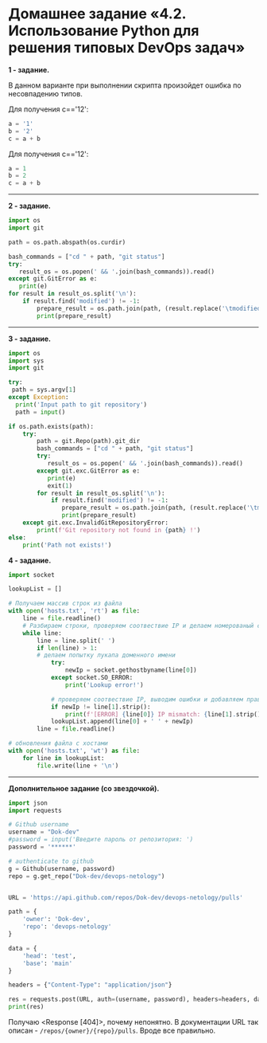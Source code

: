 # Домашнее задание «4.2. Использование Python для решения типовых DevOps задач»

**1 - задание.**

В данном варианте при выполнении скрипта произойдет ошибка по несовпадению типов.    

Для получения c=='12':    
```python
a = '1'
b = '2'
c = a + b
```
Для получения c=='12':    
```python
a = 1
b = 2
c = a + b
```

---

**2 - задание.**

```python
import os
import git

path = os.path.abspath(os.curdir)

bash_commands = ["cd " + path, "git status"]
try:
   result_os = os.popen(' && '.join(bash_commands)).read()
except git.GitError as e:
   print(e)
for result in result_os.split('\n'):
    if result.find('modified') != -1:
        prepare_result = os.path.join(path, (result.replace('\tmodified:   ', '')))
        print(prepare_result)
```

---

**3 - задание.**

```python
import os
import sys
import git

try:
 path = sys.argv[1]
except Exception:
  print('Input path to git repository')
  path = input()

if os.path.exists(path):
    try:
        path = git.Repo(path).git_dir
        bash_commands = ["cd " + path, "git status"]
        try:
           result_os = os.popen(' && '.join(bash_commands)).read()
        except git.exc.GitError as e:
           print(e)
           exit(1)
        for result in result_os.split('\n'):
            if result.find('modified') != -1:
               prepare_result = os.path.join(path, (result.replace('\tmodified:   ', '')))
               print(prepare_result)
    except git.exc.InvalidGitRepositoryError:
        print(f'Git repository not found in {path} !')
else:
    print('Path not exists!')
```

**4 - задание.**

```python
import socket

lookupList = []

# Получаем массив строк из файла
with open('hosts.txt', 'rt') as file:
    line = file.readline()
    # Разбираем строки, проверяем соотвествие IP и делаем номерованый словарь из хостов с ip
    while line:
        line = line.split(' ')
        if len(line) > 1:
        # делаем попытку лукапа доменного имени
            try:
                newIp = socket.gethostbyname(line[0])
            except socket.SO_ERROR:
                print('Lookup error!')

            # проверяем соотвествие IP, выводим ошибки и добавляем правильный вариант в список
            if newIp != line[1].strip():
                print(f'[ERROR] {line[0]} IP mismatch: {line[1].strip()} {newIp}')
            lookupList.append(line[0] + ' ' + newIp)
        line = file.readline()

# обновления файла с хостами
with open('hosts.txt', 'wt') as file:
    for line in lookupList:
        file.write(line + '\n')
```

---

**Дополнительное задание (со звездочкой).**

```python
import json
import requests

# Github username
username = "Dok-dev"
#password = input('Введите пароль от репозитория: ')
password = '******'

# authenticate to github
g = Github(username, password)
repo = g.get_repo("Dok-dev/devops-netology")


URL = 'https://api.github.com/repos/Dok-dev/devops-netology/pulls'

path = {
    'owner': 'Dok-dev',
    'repo': 'devops-netology'
}

data = {
    'head': 'test',
    'base': 'main'
}

headers = {"Content-Type": "application/json"}

res = requests.post(URL, auth=(username, password), headers=headers, data=json.dumps(data), json=json)
print(res)
```
Получаю <Response [404]>, почему непонятно. В документации URL так описан - `/repos/{owner}/{repo}/pulls`. Вроде все правильно.